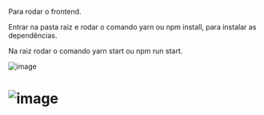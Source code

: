 
Para rodar o frontend.

Entrar na pasta raiz e rodar o comando yarn ou npm install, para instalar as dependências.


Na raiz rodar o comando yarn start ou npm run start.

![image](https://user-images.githubusercontent.com/46023665/61486153-2cd7fc00-a979-11e9-9992-1fed14c0e5b7.png)


# ![image](https://user-images.githubusercontent.com/46023665/61486286-732d5b00-a979-11e9-99be-512ae2413598.png)

